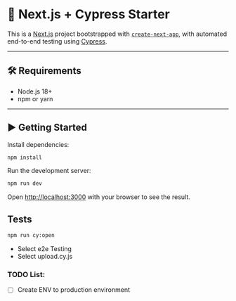 # 🚀 Next.js + Cypress Starter

This is a [Next.js](https://nextjs.org) project bootstrapped with [`create-next-app`](https://nextjs.org/docs/app/api-reference/cli/create-next-app), with automated end-to-end testing using [Cypress](https://www.cypress.io/).

---

## 🛠️ Requirements

- Node.js 18+  
- npm or yarn

---

## ▶️ Getting Started

Install dependencies:

```bash
npm install
```

Run the development server:

```bash
npm run dev
```

Open [http://localhost:3000](http://localhost:3000) with your browser to see the result.

## Tests

```bash
npm run cy:open

```
- Select e2e Testing
- Select upload.cy.js

### TODO List:
- [ ] Create ENV to production environment
